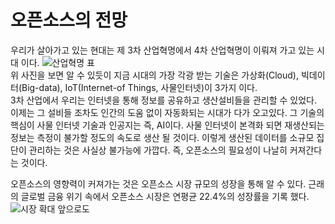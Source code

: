 오픈소스의 전망
===================

우리가 살아가고 있는 현대는 제 3차 산업혁명에서 4차 산업혁명이 이뤄져 가고 있는 시대 이다.
![산업혁명 표](http://cfile25.uf.tistory.com/image/242F2D37586C555C213D9B)  
위 사진을 보면 알 수 있듯이 지금 시대의 가장 각광 받는 기술은 가상화(Cloud), 빅데이터(Big-data), IoT(Internet-of Things, 사물인터넷)이 3가지 이다.  
3차 산업에서 우리는 인터넷을 통해 정보를 공유하고 생산설비들을 관리할 수 있었다. 이제는 그 설비들 조차도 인간의 도움 없이 자동화되는 시대가 다가 오고있다. 그 기술의 핵심이 사물 인터넷 기술과 인공지는 즉, AI이다. 사물 인터넷이 본격화 되면 재생산되는 정보는 측정이 불가할 정도의 속도로 생산 될 것이다. 이렇게 생산된 데이터를 소규모 집단이 관리하는 것은 사실상 불가능에 가깝다. 즉, 오픈소스의 필요성이 나날히 커져간다는 것이다.  

오픈소스의 영향력이 커져가는 것은 오픈소스 시장 규모의 성장을 통해 알 수 있다. 근래의 글로벌 금융 위기 속에서 오픈소스 시장은 연평균 22.4%의 성장률을 기록 했다.
![시장 확대](http://bloter.net/files/2009/08/090803ossrevenue.jpg)
앞으로도 
